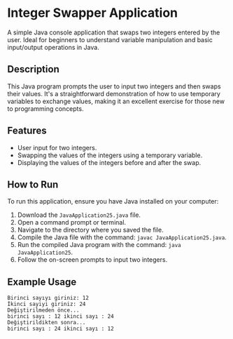 # Integer Swapper Application

A simple Java console application that swaps two integers entered by the user. Ideal for beginners to understand variable manipulation and basic input/output operations in Java.

## Description

This Java program prompts the user to input two integers and then swaps their values. It's a straightforward demonstration of how to use temporary variables to exchange values, making it an excellent exercise for those new to programming concepts.

## Features

- User input for two integers.
- Swapping the values of the integers using a temporary variable.
- Displaying the values of the integers before and after the swap.

## How to Run

To run this application, ensure you have Java installed on your computer:

1. Download the `JavaApplication25.java` file.
2. Open a command prompt or terminal.
3. Navigate to the directory where you saved the file.
4. Compile the Java file with the command: `javac JavaApplication25.java`.
5. Run the compiled Java program with the command: `java JavaApplication25`.
6. Follow the on-screen prompts to input two integers.

## Example Usage

```text
Birinci sayıyı giriniz: 12
İkinci sayiyi giriniz: 24
Değiştirilmeden önce...
birinci sayı : 12 ikinci sayı : 24
Değiştirildikten sonra...
birinci sayı : 24 ikinci sayı : 12
